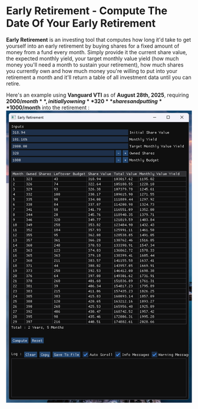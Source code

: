 # Early Retirement - Compute The Date Of Your Early Retirement
**Early Retirement** is an investing tool that
computes how long it'd take to get yourself into
an early retirement by buying shares for a fixed
amount of money from a fund every month. Simply
provide it the current share value, the expected
monthly yield, your target monthly value yield
(how much money you'll need a month to sustain
your retirement), how much shares you currently
own and how much money you're willing to put into
your retirement a month and it'll return a table
of all investment data until you can retire.

Here's an example using **Vanguard VTI** as of
**August 28th, 2025**, requiring **$2000/month**,
initially owning **320** shares and putting
**$1000/month** into the retirement :
![](screenshot.png)